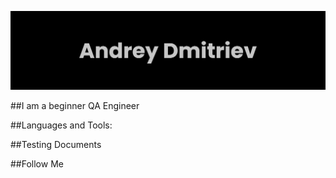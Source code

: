 ![MasterHead](banner.png)

##I am a beginner QA Engineer

##Languages and Tools:

##Testing Documents

##Follow Me
